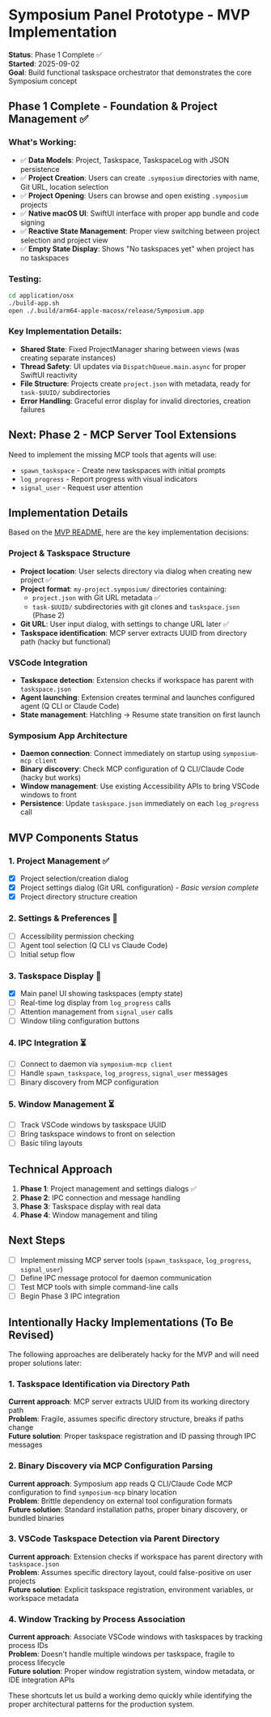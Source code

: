 # Symposium Panel Prototype - MVP Implementation

**Status**: Phase 1 Complete ✅  
**Started**: 2025-09-02  
**Goal**: Build functional taskspace orchestrator that demonstrates the core Symposium concept

## Phase 1 Complete - Foundation & Project Management ✅

### What's Working:
- ✅ **Data Models**: Project, Taskspace, TaskspaceLog with JSON persistence
- ✅ **Project Creation**: Users can create `.symposium` directories with name, Git URL, location selection
- ✅ **Project Opening**: Users can browse and open existing `.symposium` projects  
- ✅ **Native macOS UI**: SwiftUI interface with proper app bundle and code signing
- ✅ **Reactive State Management**: Proper view switching between project selection and project view
- ✅ **Empty State Display**: Shows "No taskspaces yet" when project has no taskspaces

### Testing:
```bash
cd application/osx
./build-app.sh
open ./.build/arm64-apple-macosx/release/Symposium.app
```

### Key Implementation Details:
- **Shared State**: Fixed ProjectManager sharing between views (was creating separate instances)
- **Thread Safety**: UI updates via `DispatchQueue.main.async` for proper SwiftUI reactivity
- **File Structure**: Projects create `project.json` with metadata, ready for `task-$UUID/` subdirectories
- **Error Handling**: Graceful error display for invalid directories, creation failures

## Next: Phase 2 - MCP Server Tool Extensions

Need to implement the missing MCP tools that agents will use:
- `spawn_taskspace` - Create new taskspaces with initial prompts
- `log_progress` - Report progress with visual indicators  
- `signal_user` - Request user attention

## Implementation Details

Based on the [MVP README](./README.md), here are the key implementation decisions:

### Project & Taskspace Structure
- **Project location**: User selects directory via dialog when creating new project ✅
- **Project format**: `my-project.symposium/` directories containing:
  - `project.json` with Git URL metadata ✅
  - `task-$UUID/` subdirectories with git clones and `taskspace.json` (Phase 2)
- **Git URL**: User input dialog, with settings to change URL later ✅
- **Taskspace identification**: MCP server extracts UUID from directory path (hacky but functional)

### VSCode Integration  
- **Taskspace detection**: Extension checks if workspace has parent with `taskspace.json`
- **Agent launching**: Extension creates terminal and launches configured agent (Q CLI or Claude Code)
- **State management**: Hatchling → Resume state transition on first launch

### Symposium App Architecture
- **Daemon connection**: Connect immediately on startup using `symposium-mcp client`
- **Binary discovery**: Check MCP configuration of Q CLI/Claude Code (hacky but works)
- **Window management**: Use existing Accessibility APIs to bring VSCode windows to front
- **Persistence**: Update `taskspace.json` immediately on each `log_progress` call

## MVP Components Status

### 1. Project Management ✅
- [x] Project selection/creation dialog
- [x] Project settings dialog (Git URL configuration) - *Basic version complete*
- [x] Project directory structure creation

### 2. Settings & Preferences 🔄
- [ ] Accessibility permission checking
- [ ] Agent tool selection (Q CLI vs Claude Code)
- [ ] Initial setup flow

### 3. Taskspace Display 🔄
- [x] Main panel UI showing taskspaces (empty state)
- [ ] Real-time log display from `log_progress` calls
- [ ] Attention management from `signal_user` calls
- [ ] Window tiling configuration buttons

### 4. IPC Integration ⏳
- [ ] Connect to daemon via `symposium-mcp client`
- [ ] Handle `spawn_taskspace`, `log_progress`, `signal_user` messages
- [ ] Binary discovery from MCP configuration

### 5. Window Management ⏳
- [ ] Track VSCode windows by taskspace UUID
- [ ] Bring taskspace windows to front on selection
- [ ] Basic tiling layouts

## Technical Approach

1. **Phase 1**: Project management and settings dialogs ✅
2. **Phase 2**: IPC connection and message handling  
3. **Phase 3**: Taskspace display with real data
4. **Phase 4**: Window management and tiling

## Next Steps

- [ ] Implement missing MCP server tools (`spawn_taskspace`, `log_progress`, `signal_user`)
- [ ] Define IPC message protocol for daemon communication
- [ ] Test MCP tools with simple command-line calls
- [ ] Begin Phase 3 IPC integration

## Intentionally Hacky Implementations (To Be Revised)

The following approaches are deliberately hacky for the MVP and will need proper solutions later:

### 1. Taskspace Identification via Directory Path
**Current approach**: MCP server extracts UUID from its working directory path  
**Problem**: Fragile, assumes specific directory structure, breaks if paths change  
**Future solution**: Proper taskspace registration and ID passing through IPC messages

### 2. Binary Discovery via MCP Configuration Parsing  
**Current approach**: Symposium app reads Q CLI/Claude Code MCP configuration to find `symposium-mcp` binary location  
**Problem**: Brittle dependency on external tool configuration formats  
**Future solution**: Standard installation paths, proper binary discovery, or bundled binaries

### 3. VSCode Taskspace Detection via Parent Directory
**Current approach**: Extension checks if workspace has parent directory with `taskspace.json`  
**Problem**: Assumes specific directory layout, could false-positive on user projects  
**Future solution**: Explicit taskspace registration, environment variables, or workspace metadata

### 4. Window Tracking by Process Association
**Current approach**: Associate VSCode windows with taskspaces by tracking process IDs  
**Problem**: Doesn't handle multiple windows per taskspace, fragile to process lifecycle  
**Future solution**: Proper window registration system, window metadata, or IDE integration APIs

These shortcuts let us build a working demo quickly while identifying the proper architectural patterns for the production system.
